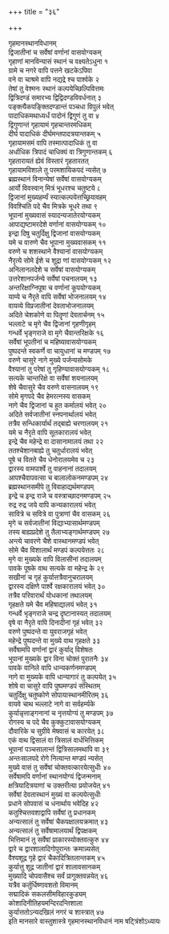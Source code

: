 +++
title = "३६"

+++
   
गृहमानस्थानविधानम्  
द्विजातीनां च सर्वेषां वर्णानां वासयोग्यकम्   
गृहाणां मानविन्यासं स्थानं च वक्ष्यतेऽधुना १  
ग्रामे च नगरे वापि पत्तने खटकेऽपिवा   
वने वा चाश्रमे वापि नद्यद्रे श्च पार्श्वके २  
तेषां तु वेश्मनः स्थानं कल्पयेच्छिल्पिवित्तमः   
द्वित्रिदण्डं समारभ्य द्विद्विदण्डविवर्धनात् ३  
पङ्क्त्यैकपङ्क्तिदण्डान्तं पञ्चधा विपुलं भवेत्   
पादाधिकमथाध्यर्धं पादोनं द्विगुणं तु वा ४  
द्विगुणान्तं गृहायामं गृहचान्तरमधिकम्   
दीर्घ पादाधिकं दीर्घमन्तपादत्रयान्तकम् ५  
गृहायामसमं वापि तस्मात्पादाधिकं तु वा   
अर्धाधिक त्रिपादं चाधिक्यं वा त्रिगुणान्तकम् ६  
गृहतारायतं ह्येवं विस्तारं गृहतारतत्   
गृहायामविशाले तु परमशायिकपदं न्यसेत् ७  
ब्रह्मस्थानं विनान्येषां सर्वेषां वासयोग्यकम्   
आर्यो विवस्वान् मित्रं भूधरश्च चतुष्टये ८  
द्विजानां मुख्यहर्म्यं स्यात्कल्पयेत्तच्छ्रियावहम्   
विवश्चिति पदे चैव मित्रके भूधरे तथा ९  
भूपानां मुख्यवासं स्यादन्यजातेरयोग्यकम्   
आपाद्यष्टामरदेशे वर्णानां वासयोग्यकम् १०  
इन्द्रा दिषु चतुर्दिक्षु द्विजानां वासयोग्यकम्   
यमे च वारुणे चैव भूपाना मुख्यवासकम् ११  
वरुणे च शशस्थाने वैश्यानां वासयोग्यकम्   
नैरृत्ये सोमे ईशे च शूद्रा णां वासयोग्यकम् १२  
अनिलानलदेशे च सर्वेषां वासयोग्यकम्   
उत्तरेशानपर्जन्ये सर्वेषां पचनालयम् १३  
अन्तरिक्षाग्निपूषा च वर्णानां कूपयोग्यकम्   
याम्ये च नैरृते वापि सर्वेषां भोजनालयम् १४  
वायव्ये विप्रजातीनां देवताभोजनालयम्   
अदिते चेशकोणे वा पितॄणां देवतार्चनम् १५  
भल्लाटे च मृगे चैव द्विजानां गृहणीगृहम्   
गन्धर्वे भृङ्गराजे वा मृगे चैवान्तरिक्षके १६  
सर्वेषां भूपतीनां च महिष्यावासयोग्यकम्   
पुष्पदन्ते स्वकर्णे वा चायुधानां च मण्डपम् १७  
वरुणे चासुरे नागे मुख्ये पर्जन्यसोमके   
वैश्यानां तु परेषां तु गृहिण्यावासयोग्यकम् १८  
सत्यके चान्तरिक्षे वा सर्वेषां शयनालयम्   
शेषे चैवासुरे चैव वरुणे वासनालयम् १९  
सोमे मृगपदे चैव हेमरत्नस्य वासकम्   
नागे चैव द्विजानां च हुत कर्मालयं भवेत् २०  
अदिते सर्वजातीनां स्नपनार्थालयं भवेत्   
तत्रैव सन्धिकार्यार्थं तद्बाह्ये चरणालयम् २१  
यमे च नैरृते वापि सूतकारालयं भवेत्   
इन्द्रे चैव महेन्द्रे वा दासानामालयं तथा २२  
ततश्चेशानबाह्ये तु चतुर्धारालयं भवेत्   
पूषे च वितते चैव धेनोरालयमेव च २३  
द्वारस्य वामपार्श्वे तु वाहनानां तदालयम्   
आपश्चैवापवत्सा च बालालोकनमण्डपम् २४  
ब्रह्मस्थानसमीपे तु विवाहाद्यर्थमण्डपम्   
इन्द्रे च इन्द्र राजे च वस्त्राच्छादनमण्डपम् २५  
रुद्र रुद्र जये वापि कन्यकारालयं भवेत्   
सावित्रे च सवित्रे वा पुत्राणां चैव वासकम् २६  
मृगे च सर्वजातीनां विद्याभ्यासार्थमण्डपम्   
तस्य बाह्यप्रदेशे तु तैलाभ्यङ्गार्थमण्डपम् २७  
अन्त्ये चावरणे चैशे वास्थानमण्डपं भवेत्   
सोमे चैव विशालार्थं मण्डपं कल्पयेत्ततः २८  
मृगे वा मुख्यके वापि विलासीनां तदालयम्   
पावके पूषके वाथ सत्यके वा महेन्द्र के २९  
सखीनां च गृहं कुर्यात्तत्रैवानुचरालयम्   
द्वारस्य दक्षिणे पार्श्वे रक्षकारालयं भवेत् ३०  
तत्रैव परिवारार्थं योधकानां तथालयम्   
गृहक्षते यमे चैव महिषाद्यालयं भवेत् ३१  
गन्धर्वे भृङ्गराजे चन्द्र दृष्टानास्यत् तदालयम्   
वृषे वा नैरृते वापि दिनादीनां गृहं भवेत् ३२  
वरुणे पुष्पदन्ते वा युवराजगृहं भवेत्   
महेन्द्रे पुष्पदन्ते वा मुख्ये वाथ गृहक्षते ३३  
सर्वेषामपि वर्णानां द्वारं कुर्याद् विशेषतः   
भूपानां मुख्यके द्वार विना चोक्तं पुरातनैः ३४  
पावके वानिले वापि धान्यकर्णनमण्डपम्   
नागे वा मुख्यके वापि धान्यागारं तु कल्पयेत् ३५  
शोषे वा चासुरे वापि पुष्पमण्डपं संस्थितम्   
चतुर्दिक्षु चतुष्कोणे सोपायास्थानमीरितम् ३६  
वायवे चाथ भल्लाटे नागे वा सर्वहर्म्यके   
कुर्यान्नृत्ताङ्गनानां च नृत्तयोग्यं तु मण्डपम् ३७  
रोगस्य च पदे चैव कुक्कुटावासयोग्यकम्   
दौवारिके च सुग्रीवे मेषवासं च कारयेत् ३८  
एकं वाथ द्विसालं वा त्रिसालं वार्धभित्तिकम्   
भूपानां पञ्चसालान्तं द्वित्रिसालमथापि वा ३९  
अन्तःसालपदे रोगे नित्यान्त मण्डपं न्यसेत्   
मुख्ये वासं तु सर्वेषां चोक्तवत्कारयेत्सुधीः ४०  
सर्वेषामपि वर्णानां स्थानयोग्यं द्विजन्मनाम्   
क्षत्रियादित्रयाणां च उक्तरीत्या प्रयोजयेत् ४१  
सर्वेषां देवतास्थानं मुख्यं वा कल्पयेत्सुधीः   
प्रधाने सोपवासं च धनार्थाय भवेदिह ४२  
कतुश्चित्तवशाद्वापि सर्वेषां तु प्रधानकम्   
अन्यत्सालं तु सर्वेषां चैकपक्षालयक्रमात् ४३  
अन्यत्सालं तु सर्वेषामालयार्थं द्विपक्षकम्   
भित्तिमानं तु सर्वेषां प्राकारस्योक्तवत्कुरु ४४  
द्वारे च द्वारशालादिगोपुरान्तः क्रमान्न्यसेत्   
वैश्यशूद्र गृहे द्वारं चैकादित्रितलान्तकम् ४५  
कुर्यात्तु शूद्र जातीनां द्वारं शालावसानकम्   
मुख्यादि चोपवासैश्च सर्वं प्रागुक्तवन्नयेत् ४६  
यत्रैव कर्तुर्धिष्णावशतो विमानम्   
सद्मादिकं सकलसीमविहारकुड्यम्   
कोशादिनीतिहयमन्दिरदन्तिशाला   
कुर्यात्ततोऽन्यदखिलं नगरं च शास्त्रात् ४७  
इति मानसारे वास्तुशास्त्रे गृहमानस्थानविधानं नाम षट्त्रिंशोऽध्यायः
